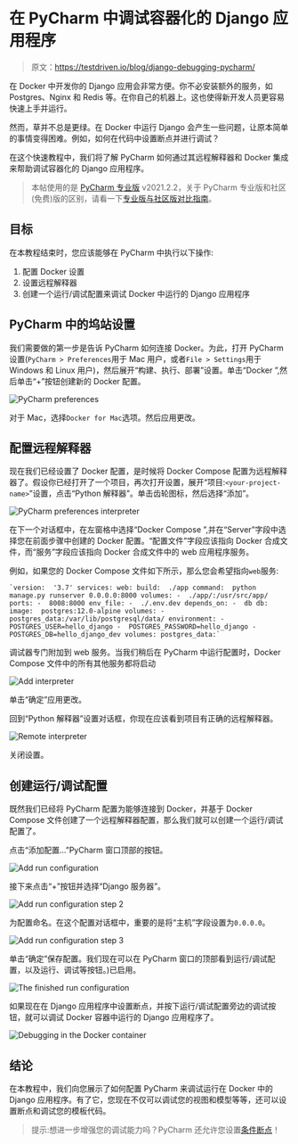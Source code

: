 # 在 PyCharm 中调试容器化的 Django 应用程序

> 原文：<https://testdriven.io/blog/django-debugging-pycharm/>

在 Docker 中开发你的 Django 应用会非常方便。你不必安装额外的服务，如 Postgres、Nginx 和 Redis 等。在你自己的机器上。这也使得新开发人员更容易快速上手并运行。

然而，草并不总是更绿。在 Docker 中运行 Django 会产生一些问题，让原本简单的事情变得困难。例如，如何在代码中设置断点并进行调试？

在这个快速教程中，我们将了解 PyCharm 如何通过其远程解释器和 Docker 集成来帮助调试容器化的 Django 应用程序。

> 本帖使用的是 [PyCharm 专业版](https://www.jetbrains.com/pycharm/) v2021.2.2，关于 PyCharm 专业版和社区(免费)版的区别，请看一下[专业版与社区版对比指南](https://www.jetbrains.com/pycharm/features/editions_comparison_matrix.html)。

## 目标

在本教程结束时，您应该能够在 PyCharm 中执行以下操作:

1.  配置 Docker 设置
2.  设置远程解释器
3.  创建一个运行/调试配置来调试 Docker 中运行的 Django 应用程序

## PyCharm 中的坞站设置

我们需要做的第一步是告诉 PyCharm 如何连接 Docker。为此，打开 PyCharm 设置(`PyCharm > Preferences`用于 Mac 用户，或者`File > Settings`用于 Windows 和 Linux 用户)，然后展开“构建、执行、部署”设置。单击“Docker ”,然后单击“+”按钮创建新的 Docker 配置。

![PyCharm preferences](img/ec5605298f2ae6fa3bff393faaedec1f.png)

对于 Mac，选择`Docker for Mac`选项。然后应用更改。

## 配置远程解释器

现在我们已经设置了 Docker 配置，是时候将 Docker Compose 配置为远程解释器了。假设你已经打开了一个项目，再次打开设置，展开“项目:`<your-project-name>`”设置，点击“Python 解释器”。单击齿轮图标，然后选择“添加”。

![PyCharm preferences interpreter](img/3bd35b95627c369b7e89e6586418c5c3.png)

在下一个对话框中，在左窗格中选择“Docker Compose ”,并在“Server”字段中选择您在前面步骤中创建的 Docker 配置。“配置文件”字段应该指向 Docker 合成文件，而“服务”字段应该指向 Docker 合成文件中的 web 应用程序服务。

例如，如果您的 Docker Compose 文件如下所示，那么您会希望指向`web`服务:

```
`version:  '3.7' services: web: build:  ./app command:  python manage.py runserver 0.0.0.0:8000 volumes: -  ./app/:/usr/src/app/ ports: -  8008:8000 env_file: -  ./.env.dev depends_on: -  db db: image:  postgres:12.0-alpine volumes: -  postgres_data:/var/lib/postgresql/data/ environment: -  POSTGRES_USER=hello_django -  POSTGRES_PASSWORD=hello_django -  POSTGRES_DB=hello_django_dev volumes: postgres_data:` 
```

调试器专门附加到 web 服务。当我们稍后在 PyCharm 中运行配置时，Docker Compose 文件中的所有其他服务都将启动

![Add interpreter](img/d9b0a5a7e924860116ac5e933690f42c.png)

单击“确定”应用更改。

回到“Python 解释器”设置对话框，你现在应该看到项目有正确的远程解释器。

![Remote interpreter](img/f99dd236ed9f1762d5f3f4967c79dba1.png)

关闭设置。

## 创建运行/调试配置

既然我们已经将 PyCharm 配置为能够连接到 Docker，并基于 Docker Compose 文件创建了一个远程解释器配置，那么我们就可以创建一个运行/调试配置了。

点击“添加配置...”PyCharm 窗口顶部的按钮。

![Add run configuration](img/0fa9230b5930cf6bcc9449789418d233.png)

接下来点击“+”按钮并选择“Django 服务器”。

![Add run configuration step 2](img/53d493490e2e73ba82c005a4e1f46849.png)

为配置命名。在这个配置对话框中，重要的是将“主机”字段设置为`0.0.0.0`。

![Add run configuration step 3](img/9df2e1e33d23fbf470fddfea85c69d2d.png)

单击“确定”保存配置。我们现在可以在 PyCharm 窗口的顶部看到运行/调试配置，以及运行、调试等按钮。)已启用。

![The finished run configuration](img/9f0cfc12458af793133163a5622627f1.png)

如果现在在 Django 应用程序中设置断点，并按下运行/调试配置旁边的调试按钮，就可以调试 Docker 容器中运行的 Django 应用程序了。

![Debugging in the Docker container](img/c4319c5a0bd043c96d564296d3cdd33c.png)

## 结论

在本教程中，我们向您展示了如何配置 PyCharm 来调试运行在 Docker 中的 Django 应用程序。有了它，您现在不仅可以调试您的视图和模型等等，还可以设置断点和调试您的模板代码。

> 提示:想进一步增强您的调试能力吗？PyCharm 还允许您设置[条件断点](https://www.jetbrains.com/pycharm/guide/tips/conditional-breakpoints/)！